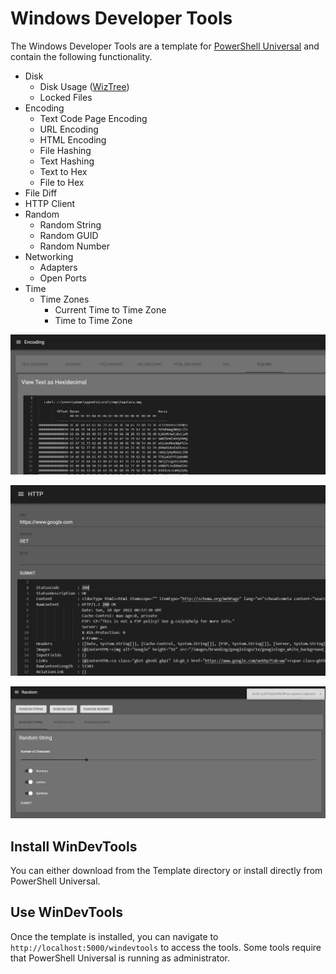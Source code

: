 # Windows Developer Tools 

The Windows Developer Tools are a template for [PowerShell Universal](https://ironmansoftware.com/powershell-universal) and contain the following functionality. 

- Disk
    - Disk Usage ([WizTree](https://www.diskanalyzer.com/))
    - Locked Files
- Encoding
    - Text Code Page Encoding
    - URL Encoding
    - HTML Encoding
    - File Hashing
    - Text Hashing
    - Text to Hex
    - File to Hex
- File Diff
- HTTP Client
- Random 
    - Random String
    - Random GUID
    - Random Number
- Networking 
    - Adapters
    - Open Ports
- Time
    - Time Zones
        - Current Time to Time Zone 
        - Time to Time Zone

![](/images/hex.png)

![](/images/http.png)

![](/images/random.png)

## Install WinDevTools 

You can either download from the Template directory or install directly from PowerShell Universal. 

## Use WinDevTools

Once the template is installed, you can navigate to `http://localhost:5000/windevtools` to access the tools. Some tools require that PowerShell Universal is running as administrator.

